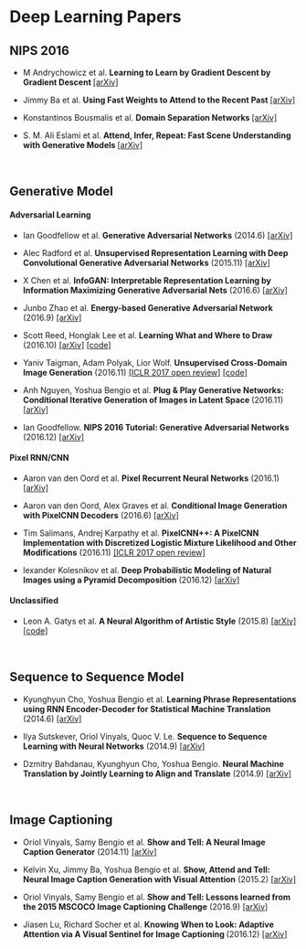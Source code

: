 # Deep Learning Papers


## NIPS 2016

* M Andrychowicz et al. <b> Learning to Learn by Gradient Descent by Gradient Descent </b> [[arXiv]](https://arxiv.org/abs/1606.04474)

* Jimmy Ba et al. <b> Using Fast Weights to Attend to the Recent Past </b> [[arXiv]](https://arxiv.org/abs/1610.06258)

* Konstantinos Bousmalis et al. <b> Domain Separation Networks </b> [[arXiv]](https://arxiv.org/abs/1608.06019)

* S. M. Ali Eslami et al. <b> Attend, Infer, Repeat: Fast Scene Understanding with Generative Models </b> [[arXiv]](https://arxiv.org/abs/1603.08575)

<br>

## Generative Model 

#### Adversarial Learning

* Ian Goodfellow et al. <b>Generative Adversarial Networks</b> (2014.6) [[arXiv]](https://arxiv.org/abs/1406.2661)

* Alec Radford et al. <b>Unsupervised Representation Learning with Deep Convolutional Generative Adversarial Networks</b> (2015.11)  [[arXiv]](https://arxiv.org/abs/1511.06434)

* X Chen et al. <b>InfoGAN: Interpretable Representation Learning by Information Maximizing Generative Adversarial Nets</b> (2016.6) [[arXiv]](https://arxiv.org/abs/1606.03657)

* Junbo Zhao et al. <b>Energy-based Generative Adversarial Network</b> (2016.9) [[arXiv]](https://arxiv.org/abs/1609.03126)

* Scott Reed, Honglak Lee et al. <b>Learning What and Where to Draw</b> (2016.10) [[arXiv]](https://arxiv.org/abs/1610.02454) [[code]](https://github.com/reedscot/nips2016)

* Yaniv Taigman, Adam Polyak, Lior Wolf. <b>Unsupervised Cross-Domain Image Generation</b> (2016.11) [[ICLR 2017 open review]](http://104.155.136.4:3000/forum?id=Sk2Im59ex) [[code]](https://github.com/yunjey/dtn-tensorflow)

* Anh Nguyen, Yoshua Bengio et al. <b> Plug & Play Generative Networks: Conditional Iterative Generation of Images in Latent Space </b> (2016.11) [[arXiv]](https://arxiv.org/abs/1612.00005)

* Ian Goodfellow. <b>NIPS 2016 Tutorial: Generative Adversarial Networks</b> (2016.12) [[arXiv]](https://arxiv.org/abs/1701.00160)

#### Pixel RNN/CNN

* Aaron van den Oord et al. <b>Pixel Recurrent Neural Networks</b> (2016.1) [[arXiv]](https://arxiv.org/pdf/1601.06759v3.pdf)

* Aaron van den Oord, Alex Graves et al. <b>Conditional Image Generation with PixelCNN Decoders</b> (2016.6) [[arXiv]](https://arxiv.org/abs/1606.05328)

* Tim Salimans, Andrej Karpathy et al. <b>PixelCNN++: A PixelCNN Implementation with Discretized Logistic Mixture Likelihood and Other Modifications</b> (2016.11) [[ICLR 2017 open review]](https://openreview.net/forum?id=BJrFC6ceg)

* lexander Kolesnikov et al. <b> Deep Probabilistic Modeling of Natural Images using a Pyramid Decomposition </b> (2016.12) [[arXiv]](https://arxiv.org/abs/1612.08185)


#### Unclassified

* Leon A. Gatys et al. <b>A Neural Algorithm of Artistic Style</b> (2015.8) [[arXiv]](https://arxiv.org/abs/1508.06576) [[code]](https://github.com/anishathalye/neural-style)




<br>

## Sequence to Sequence Model

* Kyunghyun Cho, Yoshua Bengio et al. <b>Learning Phrase Representations using RNN Encoder-Decoder for Statistical Machine Translation</b> (2014.6) [[arXiv]](https://arxiv.org/abs/1406.1078)

* Ilya Sutskever, Oriol Vinyals, Quoc V. Le. <b>Sequence to Sequence Learning with Neural Networks</b> (2014.9) [[arXiv]](https://arxiv.org/abs/1409.3215)

* Dzmitry Bahdanau, Kyunghyun Cho, Yoshua Bengio. <b>Neural Machine Translation by Jointly Learning to Align and Translate</b> (2014.9) [[arXiv]](https://arxiv.org/abs/1409.0473)

<br>

## Image Captioning

* Oriol Vinyals, Samy Bengio et al. <b>Show and Tell: A Neural Image Caption Generator</b> (2014.11) [[arXiv]](https://arxiv.org/abs/1411.4555)

* Kelvin Xu, Jimmy Ba, Yoshua Bengio et al. <b>Show, Attend and Tell: Neural Image Caption Generation with Visual Attention</b> (2015.2) [[arXiv]](https://arxiv.org/abs/1502.03044)

* Oriol Vinyals, Samy Bengio et al. <b>Show and Tell: Lessons learned from the 2015 MSCOCO Image Captioning Challenge</b> (2016.9) [[arXiv]](https://arxiv.org/abs/1609.06647)

* Jiasen Lu, Richard Socher et al. <b> Knowing When to Look: Adaptive Attention via A Visual Sentinel for Image Captioning </b> (2016.12) [[arXiv]](https://arxiv.org/abs/1612.01887)




